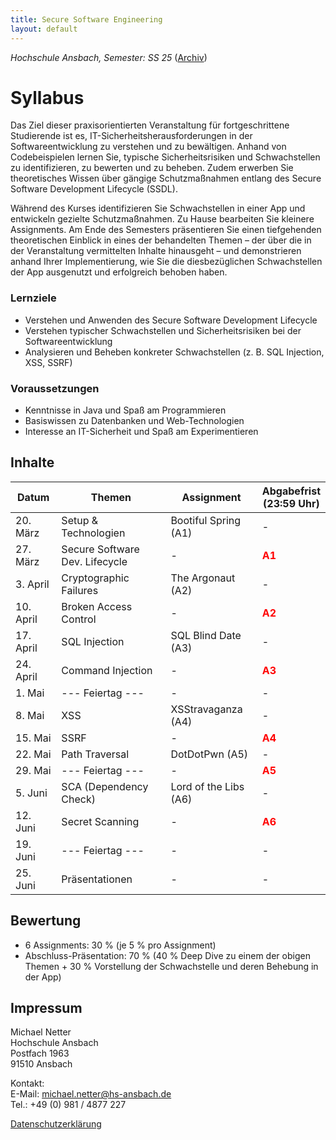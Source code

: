 ```yaml
---
title: Secure Software Engineering
layout: default
---
```

*Hochschule Ansbach, Semester: SS 25* ([Archiv](/archive))

# Syllabus

Das Ziel dieser praxisorientierten Veranstaltung für fortgeschrittene Studierende ist es, IT-Sicherheitsherausforderungen in der Softwareentwicklung zu verstehen und zu bewältigen. Anhand von Codebeispielen lernen Sie, typische Sicherheitsrisiken und Schwachstellen zu identifizieren, zu bewerten und zu beheben. Zudem erwerben Sie theoretisches Wissen über gängige Schutzmaßnahmen entlang des Secure Software Development Lifecycle (SSDL).

Während des Kurses identifizieren Sie Schwachstellen in einer App und entwickeln gezielte Schutzmaßnahmen. Zu Hause bearbeiten Sie kleinere Assignments. Am Ende des Semesters präsentieren Sie einen tiefgehenden theoretischen Einblick in eines der behandelten Themen – der über die in der Veranstaltung vermittelten Inhalte hinausgeht – und demonstrieren anhand Ihrer Implementierung, wie Sie die diesbezüglichen Schwachstellen der App ausgenutzt und erfolgreich behoben haben.

### Lernziele
- Verstehen und Anwenden des Secure Software Development Lifecycle
- Verstehen typischer Schwachstellen und Sicherheitsrisiken bei der Softwareentwicklung
- Analysieren und Beheben konkreter Schwachstellen (z. B. SQL Injection, XSS, SSRF)

### Voraussetzungen
- Kenntnisse in Java und Spaß am Programmieren
- Basiswissen zu Datenbanken und Web-Technologien
- Interesse an IT-Sicherheit und Spaß am Experimentieren

## Inhalte

| **Datum** | **Themen**                     | **Assignment**        | **Abgabefrist<br>(23:59 Uhr)**         |
|-----------|--------------------------------|-----------------------|----------------------------------------|
| 20. März  | Setup & Technologien           | Bootiful Spring (A1)  | -                                      |
| 27. März  | Secure Software Dev. Lifecycle | -                     | <span style="color:red"> **A1**</span> |
| 3. April  | Cryptographic Failures         | The Argonaut (A2)     | -                                      |
| 10. April | Broken Access Control          | -                     | <span style="color:red"> **A2**</span> |
| 17. April | SQL Injection                  | SQL Blind Date (A3)   | -                                      |
| 24. April | Command Injection              | -                     | <span style="color:red"> **A3**</span> |
| 1. Mai    | --- Feiertag ---               | -                     | -                                      |
| 8. Mai    | XSS                            | XSStravaganza (A4)    | -                                      |
| 15. Mai   | SSRF                           | -                     | <span style="color:red"> **A4**</span> |
| 22. Mai   | Path Traversal                 | DotDotPwn (A5)        | -                                      |
| 29. Mai   | --- Feiertag ---               | -                     | <span style="color:red"> **A5**</span> |
| 5. Juni   | SCA (Dependency Check)         | Lord of the Libs (A6) | -                                      |
| 12. Juni  | Secret Scanning                | -                     | <span style="color:red"> **A6**</span> |
| 19. Juni  | --- Feiertag ---               | -                     | -                                      |
| 25. Juni  | Präsentationen                 | -                     | -                                      |

## Bewertung

- 6 Assignments: 30 % (je 5 % pro Assignment)
- Abschluss-Präsentation: 70 % (40 % Deep Dive zu einem der obigen Themen + 30 % Vorstellung der Schwachstelle und deren Behebung in der App)

## Impressum

Michael Netter<br>
Hochschule Ansbach<br>
Postfach 1963<br>
91510 Ansbach<br>

Kontakt:<br>
E-Mail: michael.netter@hs-ansbach.de<br>
Tel.: +49 (0) 981 / 4877 227

[Datenschutzerklärung](/datenschutz)